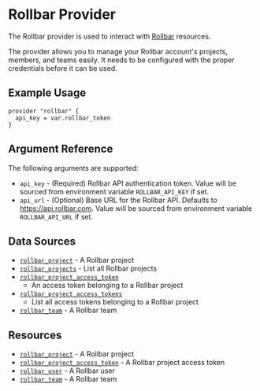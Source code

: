 Rollbar Provider
================

The Rollbar provider is used to interact with [Rollbar](https://rollbar.com)
resources.

The provider allows you to manage your Rollbar account's projects, members, and
teams easily. It needs to be configured with the proper credentials before it
can be used.


Example Usage
-------------

```hcl
provider "rollbar" {
  api_key = var.rollbar_token
}
```

Argument Reference
------------------

The following arguments are supported:

* `api_key` - (Required) Rollbar API authentication token. Value will be
  sourced from environment variable `ROLLBAR_API_KEY` if set.
* `api_url` - (Optional) Base URL for the Rollbar API.  Defaults to
  https://api.rollbar.com.  Value will be sourced from environment variable
  `ROLLBAR_API_URL` if set.


Data Sources
------------

* [`rollbar_project`](data-sources/project.md) - A Rollbar project
* [`rollbar_projects`](data-sources/projects.md) - List all Rollbar
  projects
* [`rollbar_project_access_token`](data-sources/project_access_token.md)
  - An access token belonging to a Rollbar project
* [`rollbar_project_access_tokens`](data-sources/project_access_tokens.md)
  - List all access tokens belonging to a Rollbar project
* [`rollbar_team`](data-sources/team.md) - A Rollbar team


Resources
---------

* [`rollbar_project`](resources/project.md) - A Rollbar project
* [`rollbar_project_access_token`](resources/project_access_token.md) - A
  Rollbar project access token
* [`rollbar_user`](resources/user.md) - A Rollbar user
* [`rollbar_team`](resources/team.md) - A Rollbar team
